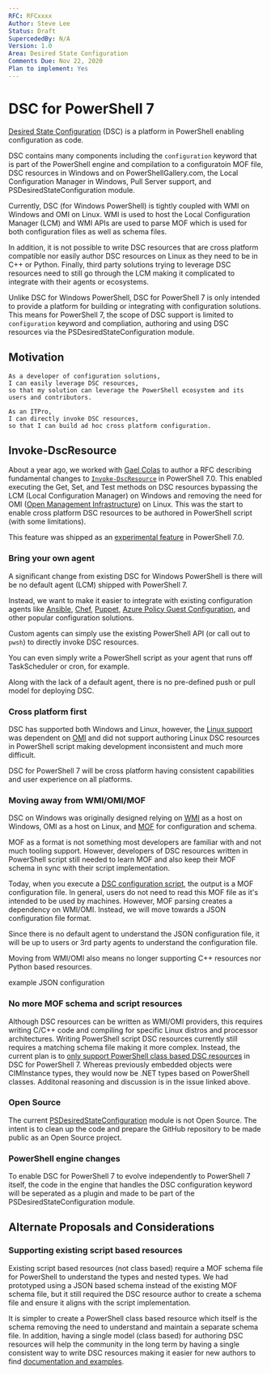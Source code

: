 ```yaml
---
RFC: RFCxxxx
Author: Steve Lee
Status: Draft
SupercededBy: N/A
Version: 1.0
Area: Desired State Configuration
Comments Due: Nov 22, 2020
Plan to implement: Yes
---
```


# DSC for PowerShell 7

[Desired State Configuration](https://docs.microsoft.com/powershell/scripting/dsc/overview/overview) (DSC) is a platform in PowerShell
enabling configuration as code.

DSC contains many components including the `configuration` keyword that is part of the PowerShell engine and compilation to
a configuratoin MOF file, DSC resources in Windows and on PowerShellGallery.com, the Local Configuration Manager in Windows,
Pull Server support, and PSDesiredStateConfiguration module.

Currently, DSC (for Windows PowerShell) is tightly coupled with WMI on Windows and OMI on Linux.
WMI is used to host the Local Configuration Manager (LCM) and WMI APIs are used to parse MOF which is used for both
configuration files as well as schema files.

In addition, it is not possible to write DSC resources that are cross platform compatible nor easily author DSC resources on Linux as
they need to be in C++ or Python.
Finally, third party solutions trying to leverage DSC resources need to still go through the LCM making it complicated to integrate with
their agents or ecosystems.

Unlike DSC for Windows PowerShell, DSC for PowerShell 7 is only intended to provide a platform for building or integrating with configuration solutions.
This means for PowerShell 7, the scope of DSC support is limited to `configuration` keyword and compliation, authoring and using
DSC resources via the PSDesiredStateConfiguration module.

## Motivation

    As a developer of configuration solutions,
    I can easily leverage DSC resources,
    so that my solution can leverage the PowerShell ecosystem and its users and contributors.

    As an ITPro,
    I can directly invoke DSC resources,
    so that I can build ad hoc cross platform configuration.

## Invoke-DscResource

About a year ago, we worked with [Gael Colas](https://twitter.com/gaelcolas) to author a RFC describing fundamental changes to 
[`Invoke-DscResource`](https://docs.microsoft.com/powershell/module/psdesiredstateconfiguration/invoke-dscresource?view=powershell-7) in PowerShell 7.0.
This enabled executing the Get, Set, and Test methods on DSC resources bypassing the LCM (Local Configuration Manager) on Windows and removing the
need for OMI ([Open Management Infrastructure](https://github.com/Microsoft/omi)) on Linux.
This was the start to enable cross platform DSC resources to be authored in PowerShell script (with some limitations).

This feature was shipped as an [experimental feature](https://docs.microsoft.com/powershell/scripting/learn/experimental-features?view=powershell-7) in PowerShell 7.0.

### Bring your own agent

A significant change from existing DSC for Windows PowerShell is there will be no default agent (LCM) shipped with PowerShell 7.

Instead, we want to make it easier to integrate with existing configuration agents like [Ansible](https://docs.ansible.com/ansible/latest/user_guide/windows_dsc.html),
[Chef](https://docs.chef.io/resources/dsc_resource/), [Puppet](https://forge.puppet.com/puppetlabs/dsc),
[Azure Policy Guest Configuration](https://docs.microsoft.com/azure/governance/policy/concepts/guest-configuration), and other popular configuration solutions.

Custom agents can simply use the existing PowerShell API (or call out to `pwsh`) to directly invoke DSC resources.

You can even simply write a PowerShell script as your agent that runs off TaskScheduler or cron, for example.

Along with the lack of a default agent, there is no pre-defined push or pull model for deploying DSC.

### Cross platform first

DSC has supported both Windows and Linux, however, the [Linux support](https://docs.microsoft.com/powershell/scripting/dsc/getting-started/lnxGettingStarted?view=powershell-7)
was dependent on [OMI](https://github.com/Microsoft/omi) and did not support authoring Linux DSC resources in PowerShell script making development
inconsistent and much more difficult.

DSC for PowerShell 7 will be cross platform having consistent capabilities and user experience on all platforms.

### Moving away from WMI/OMI/MOF

DSC on Windows was originally designed relying on [WMI](https://docs.microsoft.com/windows/win32/wmisdk/wmi-start-page) as a host on Windows,
OMI as a host on Linux, and [MOF](https://docs.microsoft.com/windows/win32/wmisdk/managed-object-format--mof-) for configuration and schema.

MOF as a format is not something most developers are familiar with and not much tooling support.
However, developers of DSC resources written in PowerShell script still needed to learn MOF and also keep their MOF schema
in sync with their script implementation.

Today, when you execute a [DSC configuration script](https://docs.microsoft.com/powershell/scripting/dsc/configurations/configurations?view=powershell-7),
the output is a MOF configuration file.
In general, users do not need to read this MOF file as it's intended to be used by machines.
However, MOF parsing creates a dependency on WMI/OMI.
Instead, we will move towards a JSON configuration file format.

Since there is no default agent to understand the JSON configuration file, it will be up to users or 3rd party agents to understand the configuration file.

Moving from WMI/OMI also means no longer supporting C++ resources nor Python based resources.

<TODO> example JSON configuration </TODO>

### No more MOF schema and script resources

Although DSC resources can be written as WMI/OMI providers, this requires writing C/C++ code and compiling for specific Linux distros and processor architectures.
Writing PowerShell script DSC resources currently still requires a matching schema file making it more complex.
Instead, the current plan is to [only support PowerShell class based DSC resources](https://github.com/PowerShell/PowerShell/issues/13731) in DSC for PowerShell 7.
Whereas previously embedded objects were CIMInstance types, they would now be .NET types based on PowerShell classes.
Additonal reasoning and discussion is in the issue linked above.

### Open Source

The current [PSDesiredStateConfiguration](https://docs.microsoft.com/powershell/module/psdesiredstateconfiguration/?view=powershell-7) module is not Open Source.
The intent is to clean up the code and prepare the GitHub repository to be made public as an Open Source project.

### PowerShell engine changes

To enable DSC for PowerShell 7 to evolve independently to PowerShell 7 itself, the code in the engine that handles the DSC configuration keyword will
be seperated as a plugin and made to be part of the PSDesiredStateConfiguration module.

## Alternate Proposals and Considerations

### Supporting existing script based resources

Existing script based resources (not class based) require a MOF schema file for PowerShell to understand the types and nested types.
We had prototyped using a JSON based schema instead of the existing MOF schema file, but it still required the DSC resource author to
create a schema file and ensure it aligns with the script implementation.

It is simpler to create a PowerShell class based resource which itself is the schema removing the need to understand and maintain a
separate schema file.
In addition, having a single model (class based) for authoring DSC resources will help the community in the long term by having a single
consistent way to write DSC resources making it easier for new authors to find [documentation and examples](https://dsccommunity.org/blog/class-based-dsc-resources/).
